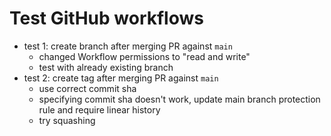 # Test GitHub workflows

- test 1: create branch after merging PR against `main`
  - changed Workflow permissions to "read and write"
  - test with already existing branch
- test 2: create tag after merging PR against `main`
  - use correct commit sha
  - specifying commit sha doesn't work, update main branch protection rule and require linear history
  - try squashing
